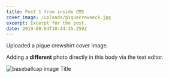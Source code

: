 ```yaml
---
title: Post 1 from inside CMS
cover_image: /uploads/piquecrewneck.jpg
excerpt: Excerpt for the post.
date: 2019-08-04T10:44:35.259Z
---
```

Uploaded a pique crewshirt cover image. 

Adding a **different** photo directly in this body via the text editor.

![](/uploads/baseballcap.jpeg "baseballcap image Title")
